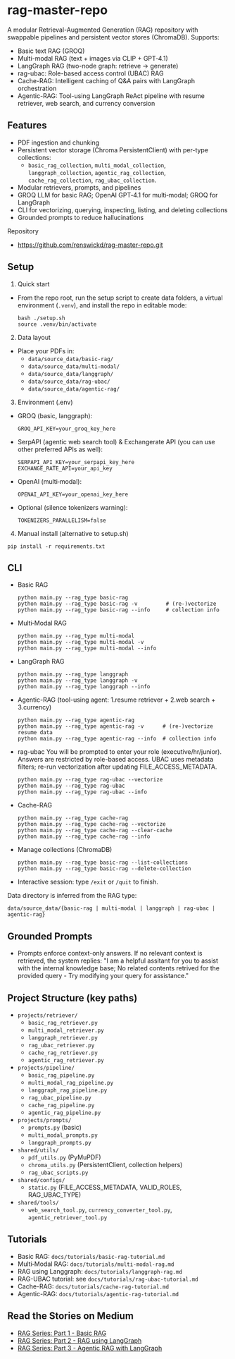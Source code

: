 # rag-master-repo

A modular Retrieval-Augmented Generation (RAG) repository with swappable pipelines and persistent vector stores (ChromaDB). Supports:
- Basic text RAG (GROQ)
- Multi-modal RAG (text + images via CLIP + GPT‑4.1)
- LangGraph RAG (two-node graph: retrieve → generate)
- rag-ubac: Role-based access control (UBAC) RAG
- Cache-RAG: Intelligent caching of Q&A pairs with LangGraph orchestration
- Agentic-RAG: Tool-using LangGraph ReAct pipeline with resume retriever, web search, and currency conversion

## Features

- PDF ingestion and chunking
- Persistent vector storage (Chroma PersistentClient) with per-type collections:
  - `basic_rag_collection`, `multi_modal_collection`, `langgraph_collection`, `agentic_rag_collection`, `cache_rag_collection`, `rag_ubac_collection`.
- Modular retrievers, prompts, and pipelines
- GROQ LLM for basic RAG; OpenAI GPT‑4.1 for multi‑modal; GROQ for LangGraph
- CLI for vectorizing, querying, inspecting, listing, and deleting collections
- Grounded prompts to reduce hallucinations

Repository
- https://github.com/renswickd/rag-master-repo.git

## Setup

1) Quick start
- From the repo root, run the setup script to create data folders, a virtual environment (`.venv`), and install the repo in editable mode:
  ```
  bash ./setup.sh
  source .venv/bin/activate
  ```

2) Data layout
- Place your PDFs in:
  - `data/source_data/basic-rag/`
  - `data/source_data/multi-modal/`
  - `data/source_data/langgraph/`
  - `data/source_data/rag-ubac/`
  - `data/source_data/agentic-rag/`

3) Environment (.env)
- GROQ (basic, langgraph):
  ```
  GROQ_API_KEY=your_groq_key_here
  ```
- SerpAPI (agentic web search tool) & Exchangerate API (you can use other preferred APIs as well):
  ```
  SERPAPI_API_KEY=your_serpapi_key_here
  EXCHANGE_RATE_API=your_api_key
  ```
- OpenAI (multi‑modal):
  ```
  OPENAI_API_KEY=your_openai_key_here
  ```
- Optional (silence tokenizers warning):
  ```
  TOKENIZERS_PARALLELISM=false
  ```

4) Manual install (alternative to setup.sh)
```
pip install -r requirements.txt
```

## CLI

- Basic RAG
  ```
  python main.py --rag_type basic-rag
  python main.py --rag_type basic-rag -v         # (re-)vectorize
  python main.py --rag_type basic-rag --info     # collection info
  ```

- Multi‑Modal RAG
  ```
  python main.py --rag_type multi-modal
  python main.py --rag_type multi-modal -v
  python main.py --rag_type multi-modal --info
  ```

- LangGraph RAG
  ```
  python main.py --rag_type langgraph
  python main.py --rag_type langgraph -v
  python main.py --rag_type langgraph --info
  ```

- Agentic-RAG (tool-using agent: 1.resume retriever + 2.web search + 3.currency)
  ```
  python main.py --rag_type agentic-rag
  python main.py --rag_type agentic-rag -v      # (re-)vectorize resume data
  python main.py --rag_type agentic-rag --info  # collection info
  ```

- rag-ubac
  You will be prompted to enter your role (executive/hr/junior). Answers are restricted by role-based access. UBAC uses metadata filters; re-run vectorization after updating FILE_ACCESS_METADATA.
  ```
  python main.py --rag_type rag-ubac --vectorize
  python main.py --rag_type rag-ubac
  python main.py --rag_type rag-ubac --info
  ```

- Cache-RAG
  ```
  python main.py --rag_type cache-rag
  python main.py --rag_type cache-rag --vectorize
  python main.py --rag_type cache-rag --clear-cache
  python main.py --rag_type cache-rag --info
  ```

- Manage collections (ChromaDB)
  ```
  python main.py --rag_type basic-rag --list-collections
  python main.py --rag_type basic-rag --delete-collection
  ```

- Interactive session: type `/exit` or `/quit` to finish.

Data directory is inferred from the RAG type:
```
data/source_data/{basic-rag | multi-modal | langgraph | rag-ubac | agentic-rag}
```

## Grounded Prompts

- Prompts enforce context-only answers. If no relevant context is retrieved, the system replies:
  "I am a helpful assitant for you to assist with the internal knowledge base; No related contents retrived for the provided query - Try modifying your query for assistance."

## Project Structure (key paths)

- `projects/retriever/`
  - `basic_rag_retriever.py`
  - `multi_modal_retriever.py`
  - `langgraph_retriever.py`
  - `rag_ubac_retriever.py`
  - `cache_rag_retriever.py`
  - `agentic_rag_retriever.py`
- `projects/pipeline/`
  - `basic_rag_pipeline.py`
  - `multi_modal_rag_pipeline.py`
  - `langgraph_rag_pipeline.py`
  - `rag_ubac_pipeline.py`
  - `cache_rag_pipeline.py`
  - `agentic_rag_pipeline.py`
- `projects/prompts/`
  - `prompts.py` (basic)
  - `multi_modal_prompts.py`
  - `langgraph_prompts.py`
- `shared/utils/`
  - `pdf_utils.py` (PyMuPDF)
  - `chroma_utils.py` (PersistentClient, collection helpers)
  - `rag_ubac_scripts.py`
- `shared/configs/`
  - `static.py` (FILE_ACCESS_METADATA, VALID_ROLES, RAG_UBAC_TYPE)
 - `shared/tools/`
   - `web_search_tool.py`, `currency_converter_tool.py`, `agentic_retriever_tool.py`

## Tutorials

- Basic RAG: `docs/tutorials/basic-rag-tutorial.md`
- Multi‑Modal RAG: `docs/tutorials/multi-modal-rag.md`
- RAG using Langgraph: `docs/tutorials/langgraph-rag.md`
- RAG-UBAC tutorial: see `docs/tutorials/rag-ubac-tutorial.md`
- Cache-RAG: `docs/tutorials/cache-rag-tutorial.md`
- Agentic-RAG: `docs/tutorials/agentic-rag-tutorial.md` 

## Read the Stories on Medium
- [RAG Series: Part 1 - Basic RAG](https://medium.com/@renswick.d/rag-series-part-1-basic-rag-2368c3243666)
- [RAG Series: Part 2 - RAG using LangGraph](https://medium.com/@renswick.d/rag-series-part-2-rag-with-langgraph-1f5f2e669518)
- [RAG Series: Part 3 - Agentic RAG with LangGraph](https://medium.com/@renswick.d/rag-series-part-3-agentic-rag-with-langgraph-tools-routing-and-control-7b0b3e15eb43)